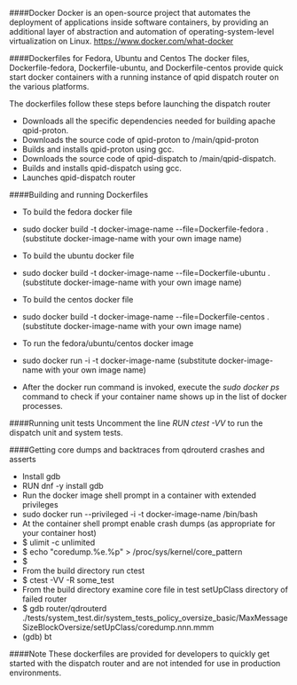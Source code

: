 <!---
Licensed to the Apache Software Foundation (ASF) under one
or more contributor license agreements.  See the NOTICE file
distributed with this work for additional information
regarding copyright ownership.  The ASF licenses this file
to you under the Apache License, Version 2.0 (the
"License"); you may not use this file except in compliance
with the License.  You may obtain a copy of the License at

  http://www.apache.org/licenses/LICENSE-2.0

Unless required by applicable law or agreed to in writing,
software distributed under the License is distributed on an
"AS IS" BASIS, WITHOUT WARRANTIES OR CONDITIONS OF ANY
KIND, either express or implied.  See the License for the
specific language governing permissions and limitations
under the License
-->

####Docker 
Docker is an open-source project that automates the deployment of applications inside software
containers, by providing an additional layer of abstraction and automation of operating-system-level
virtualization on Linux.
<https://www.docker.com/what-docker>

####Dockerfiles for Fedora, Ubuntu and Centos
The docker files, Dockerfile-fedora, Dockerfile-ubuntu, and Dockerfile-centos provide quick start
docker containers with a running instance of qpid dispatch router on the various platforms.

The dockerfiles follow these steps before launching the dispatch router

* Downloads all the specific dependencies needed for building apache qpid-proton.
* Downloads the source code of qpid-proton to /main/qpid-proton
* Builds and installs qpid-proton using gcc. 
* Downloads the source code of qpid-dispatch to /main/qpid-dispatch.
* Builds and installs qpid-dispatch using gcc.  
* Launches qpid-dispatch router

####Building and running Dockerfiles
* To build the fedora docker file
 * sudo docker build -t docker-image-name --file=Dockerfile-fedora  .  (substitute docker-image-name with your own image name)
* To build the ubuntu docker file
 * sudo docker build -t docker-image-name --file=Dockerfile-ubuntu  .  (substitute docker-image-name with your own image name)
* To build the centos docker file
 * sudo docker build -t docker-image-name --file=Dockerfile-centos  .  (substitute docker-image-name with your own image name)

* To run the fedora/ubuntu/centos docker image
 * sudo docker run -i -t docker-image-name (substitute docker-image-name with your own image name)
* After the docker run command is invoked, execute the *sudo docker ps* command to check if your container name shows up in the list of docker processes.

####Running unit tests
Uncomment the line *RUN ctest -VV*  to run the dispatch unit and system tests.

####Getting core dumps and backtraces from qdrouterd crashes and asserts

* Install gdb
 * RUN dnf -y install gdb
* Run the docker image shell prompt in a container with extended privileges
 * sudo docker run --privileged -i -t docker-image-name /bin/bash
* At the container shell prompt enable crash dumps (as appropriate for your container host)
 * $ ulimit -c unlimited
 * $ echo "coredump.%e.%p" > /proc/sys/kernel/core_pattern
 * $
* From the build directory run ctest
 * $ ctest -VV -R some_test
* From the build directory examine core file in test setUpClass directory of failed router
 * $ gdb router/qdrouterd ./tests/system_test.dir/system_tests_policy_oversize_basic/MaxMessageSizeBlockOversize/setUpClass/coredump.nnn.mmm
 * (gdb) bt

####Note
These dockerfiles are provided for developers to quickly get started with the dispatch router and are not intended for use in production environments.

